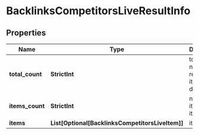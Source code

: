 # BacklinksCompetitorsLiveResultInfo


## Properties

| Name | Type | Description | Notes |
|------------ | ------------- | ------------- | -------------|
**total_count** | **StrictInt** | total number of relevant items in the database |[optional]|
**items_count** | **StrictInt** | number of items in the items array |[optional]|
**items** | **List[Optional[BacklinksCompetitorsLiveItem]]** | items array |[optional]|
